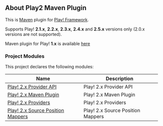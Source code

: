 ## About Play2 Maven Plugin

This is [Maven](http://maven.apache.org) plugin for [Play! Framework](http://www.playframework.org).

Supports Play! **2.1.x**, **2.2.x**, **2.3.x**, **2.4.x** and **2.5.x** versions only (2.0.x versions are not supported).

Maven plugin for Play! **1.x** is available [here](https://github.com/play1-maven-plugin/play1-maven-plugin)

### Project Modules

This project declares the following modules:

| Name                                                                            | Description                       |
|---------------------------------------------------------------------------------|-----------------------------------|
| [Play! 2.x Provider API](./play2-provider-api/index.html)                       | Play! 2.x Provider API            |
| [Play! 2.x Maven Plugin](./play2-maven-plugin/index.html)                       | Play! 2.x Maven Plugin            |
| [Play! 2.x Providers](./play2-providers/index.html)                             | Play! 2.x Providers               |
| [Play! 2.x Source Position Mappers](./play2-source-position-mappers/index.html) | Play! 2.x Source Position Mappers |

